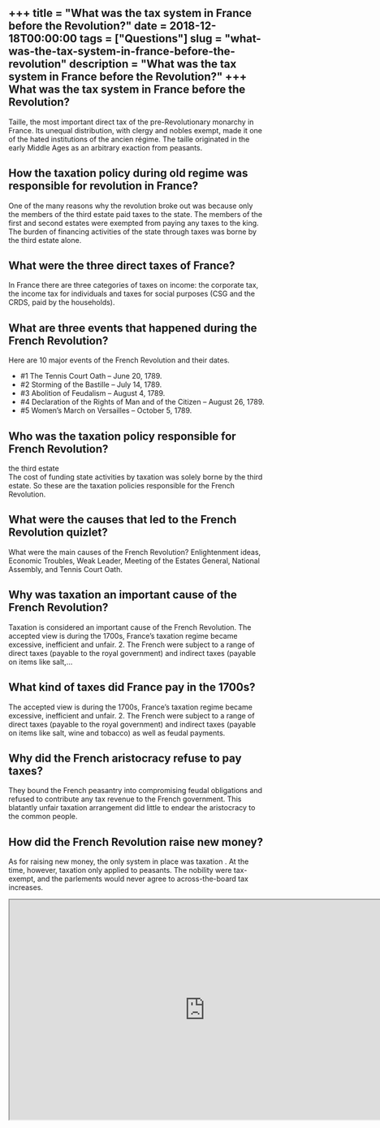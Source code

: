 +++
title = "What was the tax system in France before the Revolution?"
date = 2018-12-18T00:00:00
tags = ["Questions"]
slug = "what-was-the-tax-system-in-france-before-the-revolution"
description = "What was the tax system in France before the Revolution?"
+++
What was the tax system in France before the Revolution?
--------------------------------------------------------

Taille, the most important direct tax of the pre-Revolutionary monarchy in France. Its unequal distribution, with clergy and nobles exempt, made it one of the hated institutions of the ancien régime. The taille originated in the early Middle Ages as an arbitrary exaction from peasants.

How the taxation policy during old regime was responsible for revolution in France?
-----------------------------------------------------------------------------------

One of the many reasons why the revolution broke out was because only the members of the third estate paid taxes to the state. The members of the first and second estates were exempted from paying any taxes to the king. The burden of financing activities of the state through taxes was borne by the third estate alone.

What were the three direct taxes of France?
-------------------------------------------

In France there are three categories of taxes on income: the corporate tax, the income tax for individuals and taxes for social purposes (CSG and the CRDS, paid by the households).

What are three events that happened during the French Revolution?
-----------------------------------------------------------------

Here are 10 major events of the French Revolution and their dates.

- \#1 The Tennis Court Oath – June 20, 1789.
- \#2 Storming of the Bastille – July 14, 1789.
- \#3 Abolition of Feudalism – August 4, 1789.
- \#4 Declaration of the Rights of Man and of the Citizen – August 26, 1789.
- \#5 Women’s March on Versailles – October 5, 1789.

Who was the taxation policy responsible for French Revolution?
--------------------------------------------------------------

the third estate  
The cost of funding state activities by taxation was solely borne by the third estate. So these are the taxation policies responsible for the French Revolution.

What were the causes that led to the French Revolution quizlet?
---------------------------------------------------------------

What were the main causes of the French Revolution? Enlightenment ideas, Economic Troubles, Weak Leader, Meeting of the Estates General, National Assembly, and Tennis Court Oath.

Why was taxation an important cause of the French Revolution?
-------------------------------------------------------------

Taxation is considered an important cause of the French Revolution. The accepted view is during the 1700s, France’s taxation regime became excessive, inefficient and unfair. 2. The French were subject to a range of direct taxes (payable to the royal government) and indirect taxes (payable on items like salt,…

What kind of taxes did France pay in the 1700s?
-----------------------------------------------

The accepted view is during the 1700s, France’s taxation regime became excessive, inefficient and unfair. 2. The French were subject to a range of direct taxes (payable to the royal government) and indirect taxes (payable on items like salt, wine and tobacco) as well as feudal payments.

Why did the French aristocracy refuse to pay taxes?
---------------------------------------------------

They bound the French peasantry into compromising feudal obligations and refused to contribute any tax revenue to the French government. This blatantly unfair taxation arrangement did little to endear the aristocracy to the common people.

How did the French Revolution raise new money?
----------------------------------------------

As for raising new money, the only system in place was taxation . At the time, however, taxation only applied to peasants. The nobility were tax-exempt, and the parlements would never agree to across-the-board tax increases.

<iframe allow="accelerometer; autoplay; clipboard-write; encrypted-media; gyroscope; picture-in-picture" allowfullscreen="" class="__youtube_prefs__  epyt-is-override  no-lazyload" data-no-lazy="1" data-origheight="433" data-origwidth="770" data-skipgform_ajax_framebjll="" height="433" id="_ytid_34337" loading="lazy" src="https://www.youtube.com/embed/PBn7iWzrKoI?enablejsapi=1&autoplay=0&cc_load_policy=0&cc_lang_pref=&iv_load_policy=1&loop=0&modestbranding=0&rel=1&fs=1&playsinline=0&autohide=2&theme=dark&color=red&controls=1&" title="YouTube player" width="770"></iframe>